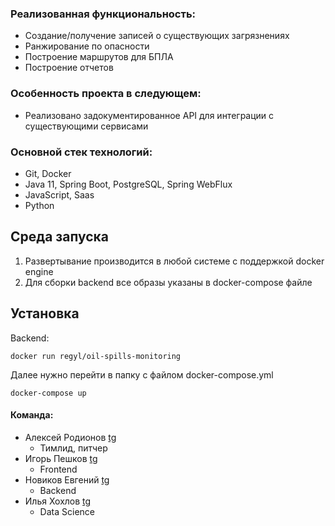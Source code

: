 ### Реализованная функциональность:

- Создание/получение записей о существующих загрязнениях
- Ранжирование по опасности
- Построение маршрутов для БПЛА
- Построение отчетов

### Особенность проекта в следующем:

- Реализовано задокументированное API для интеграции с существующими сервисами


### Основной стек технологий:

- Git, Docker
- Java 11, Spring Boot, PostgreSQL, Spring WebFlux
- JavaScript, Saas
- Python



## Среда запуска

1. Развертывание производится в любой системе с поддержкой docker engine
2. Для сборки backend все образы указаны в docker-compose файле


## Установка
Backend:

    docker run regyl/oil-spills-monitoring
Далее нужно перейти в папку с файлом docker-compose.yml

    docker-compose up



#### Команда:
- Алексей Родионов [tg](http://t.me/vozmojnosti_rosta)
    - Тимлид, питчер
- Игорь Пешков [tg](http://t.me/IgroGood)
    - Frontend
- Новиков Евгений [tg](http://t.me/corgidile)
    - Backend
- Илья Хохлов [tg](http://t.me/Femt0S)
    - Data Science

    
